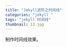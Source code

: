 ```yaml
---
title: "Jekyll进阶之时间线"
categories: "jekyll "
tags: "jekyll 时间线"
thumbnail: 13.jpg
---
```

制作时间线效果。